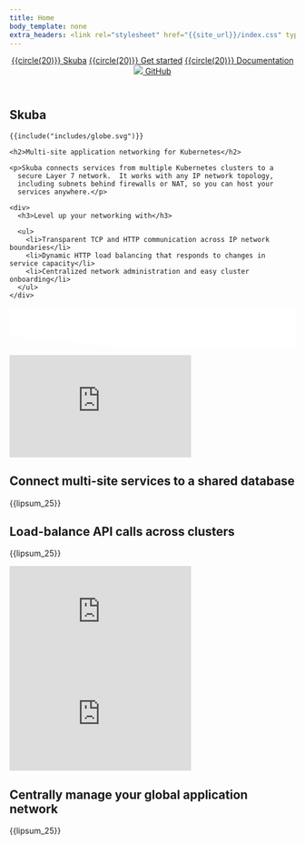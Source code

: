 ```yaml
---
title: Home
body_template: none
extra_headers: <link rel="stylesheet" href="{{site_url}}/index.css" type="text/css" async="async"/>
---
```


<header>
  <div>
    <nav id="-top-left-nav">
      <a href="{{site_url}}/index.html" class="nameplate">{{circle(20)}} Skuba</a>
      <a href="{{site_url}}/start/index.html">{{circle(20)}} Get started</a>
      <a href="{{site_url}}/docs/index.html">{{circle(20)}} Documentation</a>
    </nav>
    <nav id="-top-right-nav">
      <a href="https://github.com/skubaproject"><img class="inline-icon" src="{{site_url}}/images/github.svg"/> GitHub</a>
    </nav>
  </div>
</header>

<section id="-intro-section">
  <div>
    <h1 class="nameplate">Skuba</h1>

    {{include("includes/globe.svg")}}

    <h2>Multi-site application networking for Kubernetes</h2>

    <p>Skuba connects services from multiple Kubernetes clusters to a
      secure Layer 7 network.  It works with any IP network topology,
      including subnets behind firewalls or NAT, so you can host your
      services anywhere.</p>

    <div>
      <h3>Level up your networking with</h3>
      
      <ul>
        <li>Transparent TCP and HTTP communication across IP network boundaries</li>
        <li>Dynamic HTTP load balancing that responds to changes in service capacity</li>
        <li>Centralized network administration and easy cluster onboarding</li>
      </ul>
    </div>
  </div>
</section><svg id="-wave" height="6em" width="100%" xmlns="http://www.w3.org/2000/svg">
  <path d="M 0 0 L 0 50 Q 400 100, 800 50 T 1600 50 T 2400 50 T 3200 50 L 3200 0 Z" fill="#fff"/>
</svg>

<section>
  <div class="video">
    <iframe width="320" height="180" src="https://www.youtube.com/embed/AjPau5QYtYs" frameborder="0" allow="accelerometer; autoplay; encrypted-media; gyroscope; picture-in-picture" allowfullscreen></iframe>
    <div>
      <h2>Connect multi-site services to a shared database</h2>
      <p>{{lipsum_25}}</p>
    </div>
  </div>
</section>

<section>
  <div class="video">
    <div>
      <h2>Load-balance API calls across clusters</h2>
      <p>{{lipsum_25}}</p>
    </div>
    <iframe width="320" height="180" src="https://www.youtube.com/embed/AjPau5QYtYs" frameborder="0" allow="accelerometer; autoplay; encrypted-media; gyroscope; picture-in-picture" allowfullscreen></iframe>
  </div>
</section>

<section>
  <div class="video">
    <iframe width="320" height="180" src="https://www.youtube.com/embed/AjPau5QYtYs" frameborder="0" allow="accelerometer; autoplay; encrypted-media; gyroscope; picture-in-picture" allowfullscreen></iframe>
    <div>
      <h2>Centrally manage your global application network</h2>
      <p>{{lipsum_25}}</p>
    </div>
  </div>
</section>

<footer>
  <div>
  </div>
</footer>
